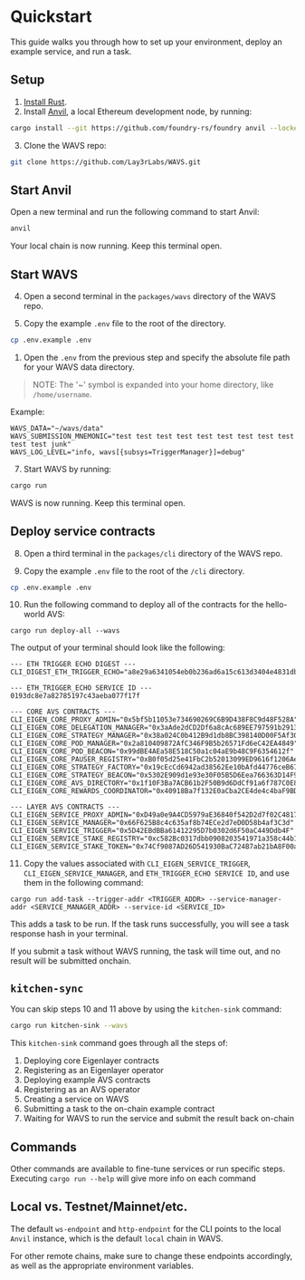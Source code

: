 # Quickstart

This guide walks you through how to set up your environment, deploy an example service, and run a task.

## Setup

1. [Install Rust](https://www.rust-lang.org/tools/install).
2. Install [Anvil](https://github.com/foundry-rs/foundry/tree/master/crates/anvil), a local Ethereum development node, by running:

```bash
cargo install --git https://github.com/foundry-rs/foundry anvil --locked --force
```

3. Clone the WAVS repo:

```bash
git clone https://github.com/Lay3rLabs/WAVS.git
```

## Start Anvil

Open a new terminal and run the following command to start Anvil:

```bash
anvil
```

Your local chain is now running. Keep this terminal open.

## Start WAVS

4. Open a second terminal in the `packages/wavs` directory of the WAVS repo.

5. Copy the example `.env` file to the root of the directory.

```bash
cp .env.example .env
```

1. Open the `.env` from the previous step and specify the absolute file path for your WAVS data directory.

> NOTE: The '~' symbol is expanded into your home directory, like `/home/username`.

Example:

```
WAVS_DATA="~/wavs/data"
WAVS_SUBMISSION_MNEMONIC="test test test test test test test test test test test junk"
WAVS_LOG_LEVEL="info, wavs[{subsys=TriggerManager}]=debug"
```

7. Start WAVS by running:

```bash
cargo run
```

WAVS is now running. Keep this terminal open.

## Deploy service contracts

8. Open a third terminal in the `packages/cli` directory of the WAVS repo.

9. Copy the example `.env` file to the root of the `/cli` directory.

```bash
cp .env.example .env
```

10. Run the following command to deploy all of the contracts for the hello-world AVS:

```
cargo run deploy-all --wavs
```

The output of your terminal should look like the following:

```
--- ETH TRIGGER ECHO DIGEST ---
CLI_DIGEST_ETH_TRIGGER_ECHO="a8e29a6341054eb0b236ad6a15c613d3404e4831dbffa5c89cb593f291f3eae6"

--- ETH_TRIGGER_ECHO SERVICE ID ---
0193dc8e7a82785197c43aeba077f17f

--- CORE AVS CONTRACTS ---
CLI_EIGEN_CORE_PROXY_ADMIN="0x5bf5b11053e734690269C6B9D438F8C9d48F528A"
CLI_EIGEN_CORE_DELEGATION_MANAGER="0x3aAde2dCD2Df6a8cAc689EE797591b2913658659"
CLI_EIGEN_CORE_STRATEGY_MANAGER="0x38a024C0b412B9d1db8BC398140D00F5Af3093D4"
CLI_EIGEN_CORE_POD_MANAGER="0x2a810409872AfC346F9B5b26571Fd6eC42EA4849"
CLI_EIGEN_CORE_POD_BEACON="0x99dBE4AEa58E518C50a1c04aE9b48C9F6354612f"
CLI_EIGEN_CORE_PAUSER_REGISTRY="0xB0f05d25e41FbC2b52013099ED9616f1206Ae21B"
CLI_EIGEN_CORE_STRATEGY_FACTORY="0x19cEcCd6942ad38562Ee10bAfd44776ceB67e923"
CLI_EIGEN_CORE_STRATEGY_BEACON="0x5302E909d1e93e30F05B5D6Eea766363D14F9892"
CLI_EIGEN_CORE_AVS_DIRECTORY="0x1f10F3Ba7ACB61b2F50B9d6DdCf91a6f787C0E82"
CLI_EIGEN_CORE_REWARDS_COORDINATOR="0x40918Ba7f132E0aCba2CE4de4c4baF9BD2D7D849"

--- LAYER AVS CONTRACTS ---
CLI_EIGEN_SERVICE_PROXY_ADMIN="0xD49a0e9A4CD5979aE36840f542D2d7f02C4817Be"
CLI_EIGEN_SERVICE_MANAGER="0x66F625B8c4c635af8b74ECe2d7eD0D58b4af3C3d"
CLI_EIGEN_SERVICE_TRIGGER="0x5D42EBdBBa61412295D7b0302d6F50aC449Ddb4F"
CLI_EIGEN_SERVICE_STAKE_REGISTRY="0xc582Bc0317dbb0908203541971a358c44b1F3766"
CLI_EIGEN_SERVICE_STAKE_TOKEN="0x74Cf9087AD26D541930BaC724B7ab21bA8F00a27"
```


11.  Copy the values associated with `CLI_EIGEN_SERVICE_TRIGGER`, `CLI_EIGEN_SERVICE_MANAGER`, and `ETH_TRIGGER_ECHO SERVICE ID`, and use them in the following command:

```
cargo run add-task --trigger-addr <TRIGGER_ADDR> --service-manager-addr <SERVICE_MANAGER_ADDR> --service-id <SERVICE_ID>
```

This adds a task to be run. If the task runs successfully, you will see a task response hash in your terminal.

If you submit a task without WAVS running, the task will time out, and no result will be submitted onchain.


## `kitchen-sync`

You can skip steps 10 and 11 above by using the `kitchen-sink` command:

```bash
cargo run kitchen-sink --wavs
```

This `kitchen-sink` command goes through all the steps of:

1. Deploying core Eigenlayer contracts
2. Registering as an Eigenlayer operator
3. Deploying example AVS contracts
4. Registering as an AVS operator
5. Creating a service on WAVS
6. Submitting a task to the on-chain example contract
7. Waiting for WAVS to run the service and submit the result back on-chain

## Commands

Other commands are available to fine-tune services or run specific steps. Executing `cargo run --help` will give more info on each command

## Local vs. Testnet/Mainnet/etc.

The default `ws-endpoint` and `http-endpoint` for the CLI points to the local `Anvil` instance, which is the default `local` chain in WAVS.

For other remote chains, make sure to change these endpoints accordingly, as well as the appropriate environment variables.
